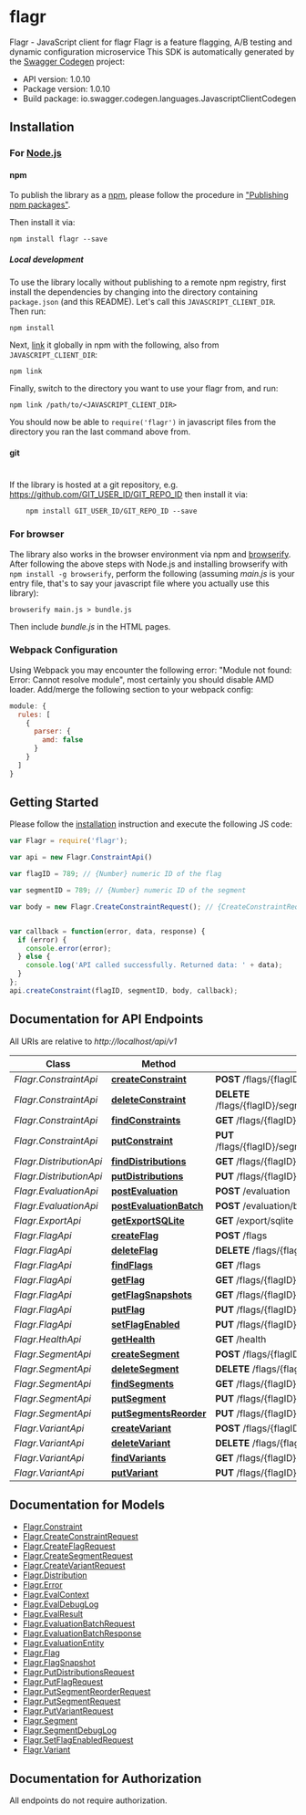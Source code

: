 # flagr

Flagr - JavaScript client for flagr
Flagr is a feature flagging, A/B testing and dynamic configuration microservice
This SDK is automatically generated by the [Swagger Codegen](https://github.com/swagger-api/swagger-codegen) project:

- API version: 1.0.10
- Package version: 1.0.10
- Build package: io.swagger.codegen.languages.JavascriptClientCodegen

## Installation

### For [Node.js](https://nodejs.org/)

#### npm

To publish the library as a [npm](https://www.npmjs.com/),
please follow the procedure in ["Publishing npm packages"](https://docs.npmjs.com/getting-started/publishing-npm-packages).

Then install it via:

```shell
npm install flagr --save
```

##### Local development

To use the library locally without publishing to a remote npm registry, first install the dependencies by changing 
into the directory containing `package.json` (and this README). Let's call this `JAVASCRIPT_CLIENT_DIR`. Then run:

```shell
npm install
```

Next, [link](https://docs.npmjs.com/cli/link) it globally in npm with the following, also from `JAVASCRIPT_CLIENT_DIR`:

```shell
npm link
```

Finally, switch to the directory you want to use your flagr from, and run:

```shell
npm link /path/to/<JAVASCRIPT_CLIENT_DIR>
```

You should now be able to `require('flagr')` in javascript files from the directory you ran the last 
command above from.

#### git
#
If the library is hosted at a git repository, e.g.
https://github.com/GIT_USER_ID/GIT_REPO_ID
then install it via:

```shell
    npm install GIT_USER_ID/GIT_REPO_ID --save
```

### For browser

The library also works in the browser environment via npm and [browserify](http://browserify.org/). After following
the above steps with Node.js and installing browserify with `npm install -g browserify`,
perform the following (assuming *main.js* is your entry file, that's to say your javascript file where you actually 
use this library):

```shell
browserify main.js > bundle.js
```

Then include *bundle.js* in the HTML pages.

### Webpack Configuration

Using Webpack you may encounter the following error: "Module not found: Error:
Cannot resolve module", most certainly you should disable AMD loader. Add/merge
the following section to your webpack config:

```javascript
module: {
  rules: [
    {
      parser: {
        amd: false
      }
    }
  ]
}
```

## Getting Started

Please follow the [installation](#installation) instruction and execute the following JS code:

```javascript
var Flagr = require('flagr');

var api = new Flagr.ConstraintApi()

var flagID = 789; // {Number} numeric ID of the flag

var segmentID = 789; // {Number} numeric ID of the segment

var body = new Flagr.CreateConstraintRequest(); // {CreateConstraintRequest} create a constraint


var callback = function(error, data, response) {
  if (error) {
    console.error(error);
  } else {
    console.log('API called successfully. Returned data: ' + data);
  }
};
api.createConstraint(flagID, segmentID, body, callback);

```

## Documentation for API Endpoints

All URIs are relative to *http://localhost/api/v1*

Class | Method | HTTP request | Description
------------ | ------------- | ------------- | -------------
*Flagr.ConstraintApi* | [**createConstraint**](docs/ConstraintApi.md#createConstraint) | **POST** /flags/{flagID}/segments/{segmentID}/constraints | 
*Flagr.ConstraintApi* | [**deleteConstraint**](docs/ConstraintApi.md#deleteConstraint) | **DELETE** /flags/{flagID}/segments/{segmentID}/constraints/{constraintID} | 
*Flagr.ConstraintApi* | [**findConstraints**](docs/ConstraintApi.md#findConstraints) | **GET** /flags/{flagID}/segments/{segmentID}/constraints | 
*Flagr.ConstraintApi* | [**putConstraint**](docs/ConstraintApi.md#putConstraint) | **PUT** /flags/{flagID}/segments/{segmentID}/constraints/{constraintID} | 
*Flagr.DistributionApi* | [**findDistributions**](docs/DistributionApi.md#findDistributions) | **GET** /flags/{flagID}/segments/{segmentID}/distributions | 
*Flagr.DistributionApi* | [**putDistributions**](docs/DistributionApi.md#putDistributions) | **PUT** /flags/{flagID}/segments/{segmentID}/distributions | 
*Flagr.EvaluationApi* | [**postEvaluation**](docs/EvaluationApi.md#postEvaluation) | **POST** /evaluation | 
*Flagr.EvaluationApi* | [**postEvaluationBatch**](docs/EvaluationApi.md#postEvaluationBatch) | **POST** /evaluation/batch | 
*Flagr.ExportApi* | [**getExportSQLite**](docs/ExportApi.md#getExportSQLite) | **GET** /export/sqlite | 
*Flagr.FlagApi* | [**createFlag**](docs/FlagApi.md#createFlag) | **POST** /flags | 
*Flagr.FlagApi* | [**deleteFlag**](docs/FlagApi.md#deleteFlag) | **DELETE** /flags/{flagID} | 
*Flagr.FlagApi* | [**findFlags**](docs/FlagApi.md#findFlags) | **GET** /flags | 
*Flagr.FlagApi* | [**getFlag**](docs/FlagApi.md#getFlag) | **GET** /flags/{flagID} | 
*Flagr.FlagApi* | [**getFlagSnapshots**](docs/FlagApi.md#getFlagSnapshots) | **GET** /flags/{flagID}/snapshots | 
*Flagr.FlagApi* | [**putFlag**](docs/FlagApi.md#putFlag) | **PUT** /flags/{flagID} | 
*Flagr.FlagApi* | [**setFlagEnabled**](docs/FlagApi.md#setFlagEnabled) | **PUT** /flags/{flagID}/enabled | 
*Flagr.HealthApi* | [**getHealth**](docs/HealthApi.md#getHealth) | **GET** /health | 
*Flagr.SegmentApi* | [**createSegment**](docs/SegmentApi.md#createSegment) | **POST** /flags/{flagID}/segments | 
*Flagr.SegmentApi* | [**deleteSegment**](docs/SegmentApi.md#deleteSegment) | **DELETE** /flags/{flagID}/segments/{segmentID} | 
*Flagr.SegmentApi* | [**findSegments**](docs/SegmentApi.md#findSegments) | **GET** /flags/{flagID}/segments | 
*Flagr.SegmentApi* | [**putSegment**](docs/SegmentApi.md#putSegment) | **PUT** /flags/{flagID}/segments/{segmentID} | 
*Flagr.SegmentApi* | [**putSegmentsReorder**](docs/SegmentApi.md#putSegmentsReorder) | **PUT** /flags/{flagID}/segments/reorder | 
*Flagr.VariantApi* | [**createVariant**](docs/VariantApi.md#createVariant) | **POST** /flags/{flagID}/variants | 
*Flagr.VariantApi* | [**deleteVariant**](docs/VariantApi.md#deleteVariant) | **DELETE** /flags/{flagID}/variants/{variantID} | 
*Flagr.VariantApi* | [**findVariants**](docs/VariantApi.md#findVariants) | **GET** /flags/{flagID}/variants | 
*Flagr.VariantApi* | [**putVariant**](docs/VariantApi.md#putVariant) | **PUT** /flags/{flagID}/variants/{variantID} | 


## Documentation for Models

 - [Flagr.Constraint](docs/Constraint.md)
 - [Flagr.CreateConstraintRequest](docs/CreateConstraintRequest.md)
 - [Flagr.CreateFlagRequest](docs/CreateFlagRequest.md)
 - [Flagr.CreateSegmentRequest](docs/CreateSegmentRequest.md)
 - [Flagr.CreateVariantRequest](docs/CreateVariantRequest.md)
 - [Flagr.Distribution](docs/Distribution.md)
 - [Flagr.Error](docs/Error.md)
 - [Flagr.EvalContext](docs/EvalContext.md)
 - [Flagr.EvalDebugLog](docs/EvalDebugLog.md)
 - [Flagr.EvalResult](docs/EvalResult.md)
 - [Flagr.EvaluationBatchRequest](docs/EvaluationBatchRequest.md)
 - [Flagr.EvaluationBatchResponse](docs/EvaluationBatchResponse.md)
 - [Flagr.EvaluationEntity](docs/EvaluationEntity.md)
 - [Flagr.Flag](docs/Flag.md)
 - [Flagr.FlagSnapshot](docs/FlagSnapshot.md)
 - [Flagr.PutDistributionsRequest](docs/PutDistributionsRequest.md)
 - [Flagr.PutFlagRequest](docs/PutFlagRequest.md)
 - [Flagr.PutSegmentReorderRequest](docs/PutSegmentReorderRequest.md)
 - [Flagr.PutSegmentRequest](docs/PutSegmentRequest.md)
 - [Flagr.PutVariantRequest](docs/PutVariantRequest.md)
 - [Flagr.Segment](docs/Segment.md)
 - [Flagr.SegmentDebugLog](docs/SegmentDebugLog.md)
 - [Flagr.SetFlagEnabledRequest](docs/SetFlagEnabledRequest.md)
 - [Flagr.Variant](docs/Variant.md)


## Documentation for Authorization

 All endpoints do not require authorization.

